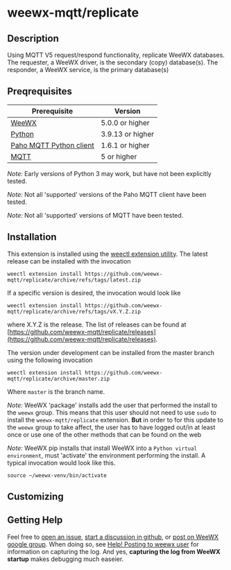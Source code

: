# weewx-mqtt/replicate

## Description

Using MQTT V5 request/respond functionality, replicate WeeWX databases.
The requester, a WeeWX driver, is the secondary (copy) database(s).
The responder, a WeeWX service, is the primary database(s)

## Preqrequisites

|Prerequisite                                                   |Version                  |
|---------------------------------------------------------------|-------------------------|
|[WeeWX](https://www.weewx.com)                                 |5.0.0 or higher          |
|[Python](https://www.python.org)                               |3.9.13 or higher         |
|[Paho MQTT Python client](https://pypi.org/project/paho-mqtt/) |1.6.1 or higher          |
|[MQTT](https://mqtt.org)                                       |5 or higher              |

*Note:* Early versions of Python 3 may work, but have not been explicitly tested.

*Note:* Not all 'supported' versions of the Paho MQTT client have been tested.

*Note:* Not all 'supported' versions of MQTT have been tested.

## Installation

This extension is installed using the [weectl extension utility](https://www.weewx.com/docs/5.0/utilities/weectl-extension/).
The latest release can be installed with the invocation

```shell
weectl extension install https://github.com/weewx-mqtt/replicate/archive/refs/tags/latest.zip
```

If a specific version is desired, the invocation would look like

```shell
weectl extension install https://github.com/weewx-mqtt/replicate/archive/refs/tags/vX.Y.Z.zip
```

where X.Y.Z is the release.
The list of releases can be found at [https://github.com/weewx-mqtt/replicate/releases](https://github.com/weewx-mqtt/replicate/releases).

The version under development can be installed from the master branch using the following invocation

```shell
weectl extension install https://github.com/weewx-mqtt/replicate/archive/master.zip
```

Where `master` is the branch name.

*Note:* WeeWX 'package' installs add the user that performed the install to the `weewx` group.
This means that this user should not need to use `sudo` to install the `weewx-mqtt/replicate` extension.
**But** in order to for this update to the `weewx` group to take affect, the user has to have logged out/in at least once or use one of the other methods that can be found on the web

*Note:* WeeWX pip installs that install WeeWX into a `Python virtual environment`, must 'activate' the environment performing the install. A typical invocation would look like this.

```shell
source ~/weewx-venv/bin/activate
```

## Customizing

## Getting Help

Feel free to [open an issue](https://github.com/weewx-mqtt/replicate/issues/new),
[start a discussion in github](https://github.com/weewx-mqtt/replicate/discussions/new),
or [post on WeeWX google group](https://groups.google.com/g/weewx-user).
When doing so, see [Help! Posting to weewx user](https://github.com/weewx/weewx/wiki/Help!-Posting-to-weewx-user)
for information on capturing the log.
And yes, **capturing the log from WeeWX startup** makes debugging much easeier.
